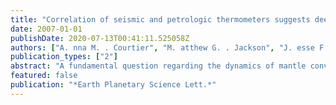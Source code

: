 ```yaml
---
title: "Correlation of seismic and petrologic thermometers suggests deep thermal anomalies beneath hotspots"
date: 2007-01-01
publishDate: 2020-07-13T00:41:11.525058Z
authors: ["A. nna M. . Courtier", "M. atthew G. . Jackson", "J. esse F. . Lawrence", "Z. hengrong Wang", "C. in-T. y A. eolus Lee", "R. alf Halama", "J. essica M. . Warren", "R. hea Workman", "W. enbo Xu", "M. arc M. . Hirschmann", "A. ngela M. . Larson", "S. tan R. . Hart", "C. arolina Lithgow-Bertelloni", "L. ars Stixrude", "W. ang-P. ing Chen"]
publication_types: ["2"]
abstract: "A fundamental question regarding the dynamics of mantle convection is whether some intraplate volcanic centers, known as \"hotspots,\" are the surface manifestations of hot, narrow, thermally driven upwellings, or plumes, rising from the lower mantle. Shown here is a global negative correlation between the thickness of the mantle transition zone (near 410-660 km depth) and petrologically determined potential temperatures of mid-ocean ridge and hotspot magmas. Hotspot potential temperatures are systematically higher than those for mid-ocean ridges, and the transition zone thicknesses beneath these hotspots are thinner. Thus, the majority of oceanic intraplate magmatic centers are associated with deep-seated thermal anomalies, suggesting that such magmatism is probably associated with thermal plumes. (c) 2007 Elsevier B.V. All rights reserved."
featured: false
publication: "*Earth Planetary Science Lett.*"
---
```


